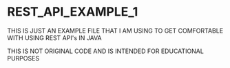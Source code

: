 # REST_API_EXAMPLE_1
THIS IS JUST AN EXAMPLE FILE THAT I AM USING TO GET COMFORTABLE WITH USING REST API's IN JAVA 


THIS IS NOT ORIGINAL CODE AND IS INTENDED FOR EDUCATIONAL PURPOSES 
